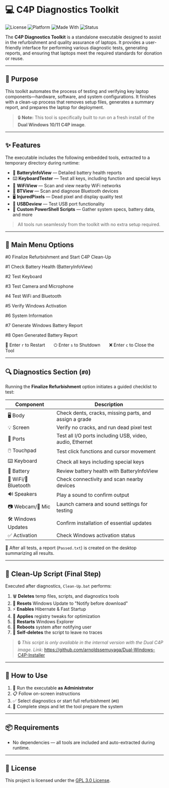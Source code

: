# 💻 C4P Diagnostics Toolkit

![License](https://img.shields.io/github/license/arnoldssemuyaga/C4P-Diagnostics-Toolkit?style=flat-square)
![Platform](https://img.shields.io/badge/Platform-Windows-blue?style=flat-square)
![Made With](https://img.shields.io/badge/Built%20With-Batch%20%26%20PowerShell-lightgrey?style=flat-square)
![Status](https://img.shields.io/badge/Status-Active-brightgreen?style=flat-square)

The **C4P Diagnostics Toolkit** is a standalone executable designed to assist in the refurbishment and quality assurance of laptops. It provides a user-friendly interface for performing various diagnostic tests, generating reports, and ensuring that laptops meet the required standards for donation or reuse.

---

## 🎯 Purpose

This toolkit automates the process of testing and verifying key laptop components—hardware, software, and system configurations. It finishes with a clean-up process that removes setup files, generates a summary report, and prepares the laptop for deployment.

> 🔒 **Note:** This tool is specifically built to run on a fresh install of the **Dual Windows 10/11 C4P image**.

---

## ✨ Features

The executable includes the following embedded tools, extracted to a temporary directory during runtime:

- 🔋 **BatteryInfoView** — Detailed battery health reports  
- ⌨️ **KeyboardTester** — Test all keys, including function and special keys  
- 📶 **WiFiView** — Scan and view nearby WiFi networks  
- 📡 **BTView** — Scan and diagnose Bluetooth devices  
- 🖥️ **InjuredPixels** — Dead pixel and display quality test  
- 🔌 **USBDeview** — Test USB port functionality  
- 📜 **Custom PowerShell Scripts** — Gather system specs, battery data, and more

> All tools run seamlessly from the toolkit with no extra setup required.

---

## 🧭 Main Menu Options

#0 Finalize Refurbishment and Start C4P Clean-Up

#1 Check Battery Health (BatteryInfoView)

#2 Test Keyboard

#3 Test Camera and Microphone

#4 Test WiFi and Bluetooth

#5 Verify Windows Activation

#6 System Information

#7 Generate Windows Battery Report

#8 Open Generated Battery Report

🔁 Enter `r` to Restart  ⏻ Enter `s` to Shutdown  ❌ Enter `c` to Close the Tool

---

## 🔍 Diagnostics Section (`#0`)

Running the **Finalize Refurbishment** option initiates a guided checklist to test:

| Component             | Description                                                                |
|-----------------------|----------------------------------------------------------------------------|
|      🖥️  Body        |            Check dents, cracks, missing parts, and assign a grade          |
|      💡  Screen       |            Verify no cracks, and run dead pixel test                       |
|      🔌  Ports       |            Test all I/O ports including USB, video, audio, Ethernet        |
|      🖱️  Touchpad     |            Test click functions and cursor movement                        |
|      ⌨️ Keyboard     |            Check all keys including special keys                           |
|      🔋  Battery      |            Review battery health with BatteryInfoView                      |
| 📶 WiFi/📡 Bluetooth |            Check connectivity and scan nearby devices                      |
|      🔊  Speakers    |            Play a sound to confirm output                                  |
|   📷 Webcam/🎤 Mic   |            Launch camera and sound settings for testing                   |
|  🛠️ Windows Updates  |            Confirm installation of essential updates                       |
|    ✅  Activation    |            Check Windows activation status                                 |

📄 After all tests, a report (`Passed.txt`) is created on the desktop summarizing all results.

---

## 🧹 Clean-Up Script (Final Step)

Executed after diagnostics, `Clean-Up.bat` performs:

1. 🗑️ **Deletes** temp files, scripts, and diagnostics tools  
2. 🔧 **Resets** Windows Update to "Notify before download"  
3. ⚡ **Enables** Hibernate & Fast Startup  
4. 🧠 **Applies** registry tweaks for optimization  
5. 🔁 **Restarts** Windows Explorer  
6. 🔄 **Reboots** system after notifying user  
7. 🧨 **Self-deletes** the script to leave no traces  

> 🔒 *This script is only available in the internal version with the Dual C4P image. Link:* https://github.com/arnoldssemuyaga/Dual-Windows-C4P-Installer

---

## 🚀 How to Use

1. 🛑 Run the executable **as Administrator**  
2. 📋 Follow on-screen instructions  
3. ✅ Select diagnostics or start full refurbishment (`#0`)  
4. 🧼 Complete steps and let the tool prepare the system

---

## 📦 Requirements

- No dependencies — all tools are included and auto-extracted during runtime.

---

## 📄 License

This project is licensed under the [GPL 3.0 License](LICENSE).
